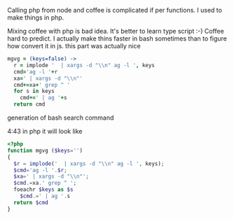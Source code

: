 Calling php from node and coffee is complicated if per functions. I used to make things in php.

Mixing coffee with php is bad idea. It's better to learn type script :-)
Coffee hard to predict. I actually make thins faster in bash sometimes than to figure how convert it in js.
this part was actually nice
```coffee
mgvg = (keys=false) ->
  r = implode '  | xargs -d "\\n" ag -l ', keys
  cmd='ag -l '+r
  xa=' | xargs -d "\\n"'
  cmd+=xa+' grep ^ '
  for s in keys
    cmd+=' | ag '+s
  return cmd
```

generation of bash search command

4:43
in php it will look like
```php
<?php
function mgvg ($keys='')
{
  $r = implode('  | xargs -d "\\n" ag -l ', keys);
  $cmd='ag -l '.$r;
  $xa=' | xargs -d "\\n"';
  $cmd.=xa.' grep ^ ';
  foeachr $keys as $s
    $cmd.=' | ag '.s
  return $cmd
}
```
